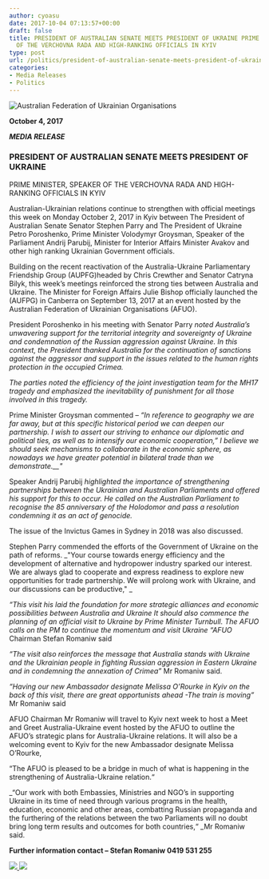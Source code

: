 ```yaml
---
author: cyoasu
date: 2017-10-04 07:13:57+00:00
draft: false
title: PRESIDENT OF AUSTRALIAN SENATE MEETS PRESIDENT OF UKRAINE PRIME MINISTER, SPEAKER
  OF THE VERCHOVNA RADA AND HIGH-RANKING OFFICIALS IN KYIV
type: post
url: /politics/president-of-australian-senate-meets-president-of-ukraine-prime-minister-speaker-of-the-verchovna-rada-and-high-ranking-officials-in-kyiv/
categories:
- Media Releases
- Politics
---
```


![Australian Federation of Ukrainian Organisations](http://www.ozeukes.com/wp-content/uploads/2014/10/image001.png)


**October 4, 2017**


**_MEDIA RELEASE_**





### PRESIDENT OF AUSTRALIAN SENATE MEETS PRESIDENT OF UKRAINE
PRIME MINISTER, SPEAKER OF THE VERCHOVNA RADA AND HIGH-RANKING OFFICIALS IN KYIV


Australian-Ukrainian relations continue to strengthen with official meetings this week on Monday October 2, 2017 in Kyiv between The President of Australian Senate Senator Stephen Parry and The President of Ukraine Petro Poroshenko, Prime Minister Volodymyr Groysman, Speaker of the Parliament Andrij Parubij, Minister for Interior Affairs Minister Avakov and other high ranking Ukrainian Government officials.

Building on the recent reactivation of the Australia-Ukraine Parliamentary Friendship Group (AUPFG)headed by Chris Crewther and Senator Catryna Bilyk, this week’s meetings reinforced the strong ties between Australia and Ukraine. The Minister for Foreign Affairs Julie Bishop officially launched the (AUFPG) in Canberra on September 13, 2017 at an event hosted by the Australian Federation of Ukrainian Organisations (AFUO).

President Poroshenko in his meeting with Senator Parry _noted Australia’s unwavering support for the territorial integrity and sovereignty of Ukraine and condemnation of the Russian aggression against Ukraine. In this context, the President thanked Australia for the continuation of sanctions against the aggressor and support in the issues related to the human rights protection in the occupied Crimea._

_The parties noted the efficiency of the joint investigation team for the MH17 tragedy and emphasized the inevitability of punishment for all those involved in this tragedy._

Prime Minister Groysman commented – _“In reference to geography we are far away, but at this specific historical period we can deepen our partnership. I wish to assert our striving to enhance our diplomatic and political ties, as well as to intensify our economic cooperation,” I believe we should seek mechanisms to collaborate in the economic sphere, as nowadays we have greater potential in bilateral trade than we demonstrate.__"_

Speaker Andrij Parubij _highlighted the importance of strengthening partnerships between the Ukrainian and Australian Parliaments and offered his support for this to occur. He called on the Australian Parliament to recognise the 85 anniversary of the Holodomor and pass a resolution condemning it as an act of genocide._

The issue of the Invictus Games in Sydney in 2018 was also discussed.

Stephen Parry commended the efforts of the Government of Ukraine on the path of reforms. _"Your course towards energy efficiency and the development of alternative and hydropower industry sparked our interest. We are always glad to cooperate and express readiness to explore new opportunities for trade partnership. We will prolong work with Ukraine, and our discussions can be productive," _

_“This visit his laid the foundation for more strategic alliances and economic possibilities between Australia and Ukraine It should also commence the planning of an official visit to Ukraine by Prime Minister Turnbull. The AFUO calls on the PM to continue the momentum and visit Ukraine “AFUO_ Chairman Stefan Romaniw said

_“The visit also reinforces the message that Australia stands with Ukraine and the Ukrainian people in fighting Russian aggression in Eastern Ukraine and in condemning the annexation of Crimea”_ Mr Romaniw said.

_“Having our new Ambassador designate Melissa O’Rourke in Kyiv on the back of this visit, there are great opportunists ahead -The train is moving”_ Mr Romaniw said

AFUO Chairman Mr Romaniw will travel to Kyiv next week to host a Meet and Greet Australia-Ukraine event hosted by the AFUO to outline the AFUO’s strategic plans for Australia-Ukraine relations. It will also be a welcoming event to Kyiv for the new Ambassador designate Melissa O’Rourke,

“The AFUO is pleased to be a bridge in much of what is happening in the strengthening of Australia-Ukraine relation.“

_“Our work with both Embassies, Ministries and NGO’s in supporting Ukraine in its time of need through various programs in the health, education, economic and other areas, combatting Russian propaganda and the furthering of the relations between the two Parliaments will no doubt bring long term results and outcomes for both countries,“ _Mr Romaniw said.

**Further information contact – Stefan Romaniw 0419 531 255**

[![](http://www.ozeukes.com/wp-content/uploads/2017/10/PARRY-PORoSHENKO.jpg)
](http://www.ozeukes.com/wp-content/uploads/2017/10/PARRY-PORoSHENKO.jpg)
[![](http://www.ozeukes.com/wp-content/uploads/2017/10/par_avstrl203.jpg)
](http://www.ozeukes.com/wp-content/uploads/2017/10/par_avstrl203.jpg)
